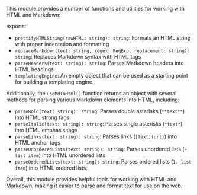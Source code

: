 This module provides a number of functions and utilities for working with HTML and Markdown:

exports:
- `prettifyHTMLString(rawHTML: string): string`: Formats an HTML string with proper indentation and formatting
- `replaceMarkdown(text: string, regex: RegExp, replacement: string): string`: Replaces Markdown syntax with HTML tags
- `parseHeaders(text: string): string`: Parses Markdown headers into HTML headings
- `templatingEngine`: An empty object that can be used as a starting point for building a templating engine. 

Additionally, the `useMdToHtml()` function returns an object with several methods for parsing various Markdown elements into HTML, including:
- `parseBold(text: string): string`: Parses double asterisks (`**text**`) into HTML strong tags
- `parseItalic(text: string): string`: Parses single asterisks (`*text*`) into HTML emphasis tags
- `parseLinks(text: string): string`: Parses links (`[text](url)`) into HTML anchor tags
- `parseUnorderedLists(text: string): string`: Parses unordered lists (`- list item`) into HTML unordered lists
- `parseOrderedLists(text: string): string`: Parses ordered lists (`1. list item`) into HTML ordered lists.

Overall, this module provides helpful tools for working with HTML and Markdown, making it easier to parse and format text for use on the web.